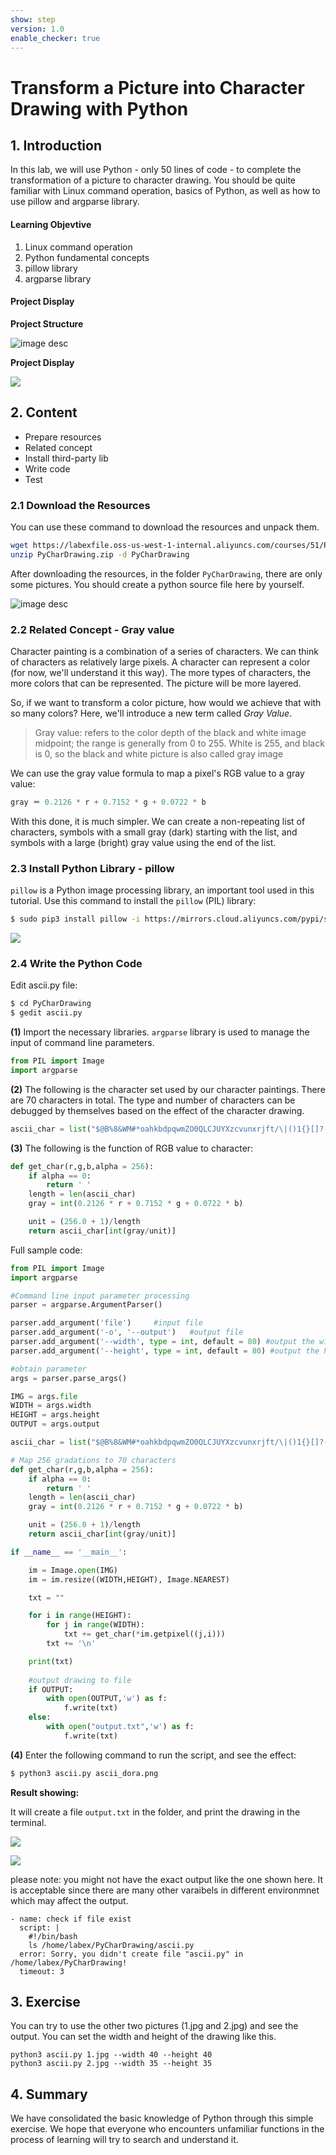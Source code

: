 ```yaml
---
show: step
version: 1.0
enable_checker: true
---
```



# Transform a Picture into Character Drawing with Python

## 1. Introduction

In this lab, we will use Python - only 50 lines of code - to complete the transformation of a picture to character drawing. You should be quite familiar with Linux command operation, basics of Python, as well as how to use pillow and argparse library.


#### Learning Objevtive

1. Linux command operation
2. Python fundamental concepts 
3. pillow library
4. argparse library

#### Project Display

**Project Structure**

![image desc](https://labex.io/upload/S/H/H/jj2asYEuX8rz.png)

**Project Display**

![](https://labex.io/upload/C/T/M/XADA7ThDM0cn.png)

## 2. Content
- Prepare resources
- Related concept
- Install third-party lib
- Write code
- Test

### 2.1 Download the Resources

You can use these command to download the resources and unpack them.

```bash
wget https://labexfile.oss-us-west-1-internal.aliyuncs.com/courses/51/PyCharDrawing.zip
unzip PyCharDrawing.zip -d PyCharDrawing
```

After downloading the resources, in the folder `PyCharDrawing`, there are only some pictures. You should create a python source file here by yourself.

![image desc](https://labex.io/upload/X/D/F/UrpJLnwothw1.png)

### 2.2 Related Concept - Gray value

Character painting is a combination of a series of characters. We can think of characters as relatively large pixels. A character can represent a color (for now, we'll understand it this way). The more types of characters, the more colors that can be represented. The picture will be more layered.

So, if we want to transform a color picture, how would we achieve that with so many colors? Here, we'll introduce a new term called *Gray Value*.

> Gray value: refers to the color depth of the black and white image midpoint; the range is generally from 0 to 255. White is 255, and black is 0, so the black and white picture is also called gray image

We can use the gray value formula to map a pixel's RGB value to a gray value:

```python
gray ＝ 0.2126 * r + 0.7152 * g + 0.0722 * b
```

With this done, it is much simpler. We can create a non-repeating list of characters, symbols with a small gray (dark) starting with the list, and symbols with a large (bright) gray value using the end of the list.

### 2.3 Install Python Library - pillow

`pillow` is a Python image processing library, an important tool used in this tutorial. Use this command to install the `pillow` (PIL) library:

```sh
$ sudo pip3 install pillow -i https://mirrors.cloud.aliyuncs.com/pypi/simple --trusted-host mirrors.cloud.aliyuncs.com
```

![](https://labex.io/upload/Y/J/T/NUdDdOFek2Ok.png)

### 2.4 Write the Python Code

Edit ascii.py file:
```sh
$ cd PyCharDrawing
$ gedit ascii.py
```

**(1)** Import the necessary libraries. `argparse` library is used to manage the input of command line parameters.

```python
from PIL import Image
import argparse
```

**(2)** The following is the character set used by our character paintings. There are 70 characters in total. The type and number of characters can be debugged by themselves based on the effect of the character drawing.

```python
ascii_char = list("$@B%8&WM#*oahkbdpqwmZO0QLCJUYXzcvunxrjft/\|()1{}[]?-_+~<>i!lI;:,\"^`'. ")
```

**(3)** The following is the function of RGB value to character:

```python
def get_char(r,g,b,alpha = 256):
    if alpha == 0:
        return ' '
    length = len(ascii_char)
    gray = int(0.2126 * r + 0.7152 * g + 0.0722 * b)

    unit = (256.0 + 1)/length
    return ascii_char[int(gray/unit)]
```

Full sample code:

```python
from PIL import Image
import argparse

#Command line input parameter processing
parser = argparse.ArgumentParser()

parser.add_argument('file')     #input file
parser.add_argument('-o', '--output')   #output file
parser.add_argument('--width', type = int, default = 80) #output the width of drawing
parser.add_argument('--height', type = int, default = 80) #output the height of drawing

#obtain parameter
args = parser.parse_args()

IMG = args.file
WIDTH = args.width
HEIGHT = args.height
OUTPUT = args.output

ascii_char = list("$@B%8&WM#*oahkbdpqwmZO0QLCJUYXzcvunxrjft/\|()1{}[]?-_+~<>i!lI;:,\"^`'. ")

# Map 256 gradations to 70 characters
def get_char(r,g,b,alpha = 256):
    if alpha == 0:
        return ' '
    length = len(ascii_char)
    gray = int(0.2126 * r + 0.7152 * g + 0.0722 * b)

    unit = (256.0 + 1)/length
    return ascii_char[int(gray/unit)]

if __name__ == '__main__':

    im = Image.open(IMG)
    im = im.resize((WIDTH,HEIGHT), Image.NEAREST)

    txt = ""

    for i in range(HEIGHT):
        for j in range(WIDTH):
            txt += get_char(*im.getpixel((j,i)))
        txt += '\n'

    print(txt)
    
    #output drawing to file
    if OUTPUT:
        with open(OUTPUT,'w') as f:
            f.write(txt)
    else:
        with open("output.txt",'w') as f:
            f.write(txt)
```

**(4)** Enter the following command to run the script, and see the effect:

```sh
$ python3 ascii.py ascii_dora.png
```

**Result showing:**

It will create a file `output.txt` in the folder, and print the drawing in the terminal.

![](https://labex.io/upload/S/Y/S/ww2NFQbFGU4K.png)

![](https://labex.io/upload/C/T/M/XADA7ThDM0cn.png)

please note: you might not have the exact output like the one shown here. It is acceptable since there are many other varaibels in different environmnet which may affect the output.

```checker
- name: check if file exist
  script: |
    #!/bin/bash
    ls /home/labex/PyCharDrawing/ascii.py
  error: Sorry, you didn't create file "ascii.py" in /home/labex/PyCharDrawing!
  timeout: 3
```

## 3. Exercise

You can try to use the other two pictures (1.jpg and 2.jpg) and see the output. You can set the width and height of the drawing like this.

```shell
python3 ascii.py 1.jpg --width 40 --height 40
python3 ascii.py 2.jpg --width 35 --height 35
```

## 4. Summary

We have consolidated the basic knowledge of Python through this simple exercise. We hope that everyone who encounters unfamiliar functions in the process of learning will try to search and understand it.

